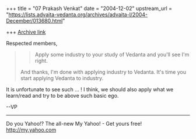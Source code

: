 +++
title = "07 Prakash Venkat"
date = "2004-12-02"
upstream_url = "https://lists.advaita-vedanta.org/archives/advaita-l/2004-December/013680.html"

+++
[Archive link](https://lists.advaita-vedanta.org/archives/advaita-l/2004-December/013680.html)

Respected members,

> > Apply some industry to your study of Vedanta and
>> you'll see I'm right.
> 
> And thanks, I'm done with applying industry to
> Vedanta. It's time you
> start applying Vedanta to industry.

It is unfortunate to see such ... ! I think, we should
also apply what we learn/read and try to be above such
basic ego.

--VP




__________________________________ 
Do you Yahoo!? 
The all-new My Yahoo! - Get yours free! 
http://my.yahoo.com 



